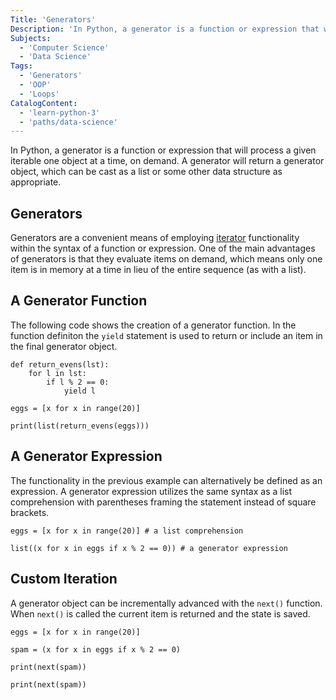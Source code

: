 ```yaml
---
Title: 'Generators'
Description: 'In Python, a generator is a function or expression that will process a given iterable one object at a time, on demand.'
Subjects:
  - 'Computer Science'
  - 'Data Science'
Tags:
  - 'Generators'
  - 'OOP'
  - 'Loops'
CatalogContent:
  - 'learn-python-3'
  - 'paths/data-science'
---
```


In Python, a generator is a function or expression that will process a given iterable one object at a time, on demand. A generator will return a generator object, which can be cast as a list or some other data structure as appropriate.

## Generators

Generators are a convenient means of employing [iterator](https://www.codecademy.com/resources/docs/python/iterators) functionality within the syntax of a function or expression. One of the main advantages of generators is that they evaluate items on demand, which means only one item is in memory at a time in lieu of the entire sequence (as with a list).

## A Generator Function

The following code shows the creation of a generator function. In the function definiton the `yield` statement is used to return or include an item in the final generator object.

```codebyte/py
def return_evens(lst):
    for l in lst:
        if l % 2 == 0:
            yield l

eggs = [x for x in range(20)]

print(list(return_evens(eggs)))
```

## A Generator Expression

The functionality in the previous example can alternatively be defined as an expression. A generator expression utilizes the same syntax as a list comprehension with parentheses framing the statement instead of square brackets.

```codebyte/py
eggs = [x for x in range(20)] # a list comprehension

list((x for x in eggs if x % 2 == 0)) # a generator expression
```

## Custom Iteration

A generator object can be incrementally advanced with the `next()` function. When `next()` is called the current item is returned and the state is saved.

```codebyte/py
eggs = [x for x in range(20)]

spam = (x for x in eggs if x % 2 == 0)

print(next(spam))

print(next(spam))
```
